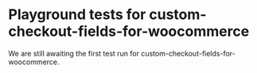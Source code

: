 # Playground tests for custom-checkout-fields-for-woocommerce
We are still awaiting the first test run for custom-checkout-fields-for-woocommerce.
